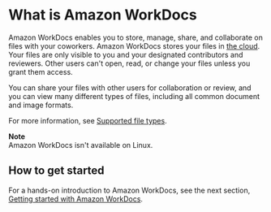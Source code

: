 # What is Amazon WorkDocs<a name="what_is"></a>

Amazon WorkDocs enables you to store, manage, share, and collaborate on files with your coworkers\. Amazon WorkDocs stores your files in [the cloud](https://aws.amazon.com/what-is-cloud-computing/)\. Your files are only visible to you and your designated contributors and reviewers\. Other users can't open, read, or change your files unless you grant them access\.

You can share your files with other users for collaboration or review, and you can view many different types of files, including all common document and image formats\. 

For more information, see [Supported file types](file-types.md)\.

**Note**  
Amazon WorkDocs isn't available on Linux\.

## How to get started<a name="starting"></a>

For a hands\-on introduction to Amazon WorkDocs, see the next section, [Getting started with Amazon WorkDocs](getting_started.md)\.